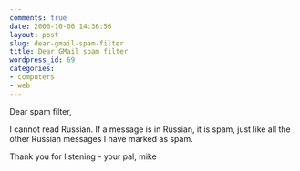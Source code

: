```yaml
---
comments: true
date: 2006-10-06 14:36:56
layout: post
slug: dear-gmail-spam-filter
title: Dear GMail spam filter
wordpress_id: 69
categories:
- computers
- web
---
```


Dear spam filter,

I cannot read Russian. If a message is in Russian, it is spam, just like all the other Russian messages I have marked as spam.

Thank you for listening - your pal,
mike

